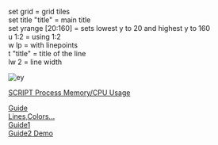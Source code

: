 
set grid = grid tiles   
set title "title" = main title   
set yrange [20:160] = sets lowest y to 20 and highest y to 160  
u 1:2 = using 1:2   
w lp = with linepoints    
t "title" = title of the line    
lw 2 = line width  

 
 
 
 
 ![ey](https://i.stack.imgur.com/QpFsh.png)   



 
[SCRIPT Process Memory/CPU Usage](https://dzone.com/articles/monitoring-process-memorycpu-usage-with-top-and-pl)     

[Guide](http://lowrank.net/gnuplot/index-e.html)   
[Lines,Colors...](http://gnuplot.sourceforge.net/docs_4.2/node62.html)   
[Guide1](https://alvinalexander.com/technology/gnuplot-charts-graphs-examples/)   
[Guide2 Demo](http://gnuplot.sourceforge.net/demo/)  
